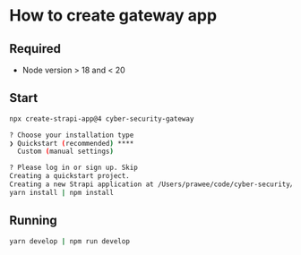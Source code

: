 # How to create gateway app

## Required
- Node version > 18 and < 20

## Start
```bash
npx create-strapi-app@4 cyber-security-gateway
```

```bash
? Choose your installation type
❯ Quickstart (recommended) ****
  Custom (manual settings)

? Please log in or sign up. Skip
Creating a quickstart project.
Creating a new Strapi application at /Users/prawee/code/cyber-security/cyber-security-gateway
yarn install | npm install
```

## Running
```bash
yarn develop | npm run develop
```